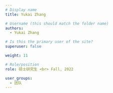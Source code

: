 ```yaml
---
# Display name
title: Yukai Zhang

# Username (this should match the folder name)
authors:
  - Yukai Zhang

# Is this the primary user of the site?
superuser: false

weight: 11

# Role/position
role: 硕士研究生 <br> Fall, 2022

user_groups:
  - 团队
---
```

